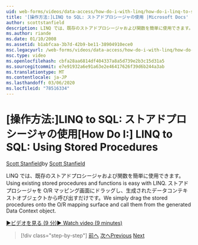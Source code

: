 ```yaml
---
uid: web-forms/videos/data-access/how-do-i-with-linq/how-do-i-linq-to-sql-using-stored-procedures
title: '[操作方法:]LINQ to SQL: ストアドプロシージャの使用 |Microsoft Docs'
author: scottstanfield
description: LINQ では、既存のストアドプロシージャおよび関数を簡単に使用できます。 ストアドプロシージャを O/R マッピング画面にドラッグして、次のように呼び出します。
ms.author: riande
ms.date: 01/10/2008
ms.assetid: b1abfcaa-3b7d-42b9-be11-38904910ece0
msc.legacyurl: /web-forms/videos/data-access/how-do-i-with-linq/how-do-i-linq-to-sql-using-stored-procedures
msc.type: video
ms.openlocfilehash: cbfa28aa6814df404337a8a5d739e2b3c15d31a5
ms.sourcegitcommit: e7e91932a6e91a63e2e46417626f39d6b244a3ab
ms.translationtype: MT
ms.contentlocale: ja-JP
ms.lasthandoff: 03/06/2020
ms.locfileid: "78516334"
---
```

# <a name="how-do-i-linq-to-sql-using-stored-procedures"></a><span data-ttu-id="11fb4-104">[操作方法:]LINQ to SQL: ストアドプロシージャの使用</span><span class="sxs-lookup"><span data-stu-id="11fb4-104">[How Do I:] LINQ to SQL: Using Stored Procedures</span></span>

<span data-ttu-id="11fb4-105">[Scott Stanfield](https://github.com/scottstanfield)</span><span class="sxs-lookup"><span data-stu-id="11fb4-105">by [Scott Stanfield](https://github.com/scottstanfield)</span></span>

<span data-ttu-id="11fb4-106">LINQ では、既存のストアドプロシージャおよび関数を簡単に使用できます。</span><span class="sxs-lookup"><span data-stu-id="11fb4-106">Using existing stored procedures and functions is easy with LINQ.</span></span> <span data-ttu-id="11fb4-107">ストアドプロシージャを O/R マッピング画面にドラッグし、生成されたデータコンテキストオブジェクトから呼び出すだけです。</span><span class="sxs-lookup"><span data-stu-id="11fb4-107">We simply drag the stored procedures onto the O/R mapping surface and call them from the generated Data Context object.</span></span>

[<span data-ttu-id="11fb4-108">&#9654;ビデオを見る (9 分)</span><span class="sxs-lookup"><span data-stu-id="11fb4-108">&#9654; Watch video (9 minutes)</span></span>](https://channel9.msdn.com/Blogs/ASP-NET-Site-Videos/how-do-i-linq-to-sql-using-stored-procedures)

> [!div class="step-by-step"]
> <span data-ttu-id="11fb4-109">[前へ](how-do-i-linq-to-sql-custom-linqdatasource.md)
> [次へ](how-do-i-linq-to-sql-updating-with-stored-procedures.md)</span><span class="sxs-lookup"><span data-stu-id="11fb4-109">[Previous](how-do-i-linq-to-sql-custom-linqdatasource.md)
[Next](how-do-i-linq-to-sql-updating-with-stored-procedures.md)</span></span>
